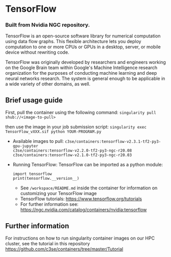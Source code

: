 # TensorFlow

### Built from Nvidia NGC repository.

TensorFlow is an open-source software library for numerical computation using data flow graphs. This flexible architecture lets you deploy computation to one or more CPUs or GPUs in a desktop, server, or mobile device without rewriting code.

TensorFlow was originally developed by researchers and engineers working on the Google Brain team within Google's Machine Intelligence research organization for the purposes of conducting machine learning and deep neural networks research. The system is general enough to be applicable in a wide variety of other domains, as well.

## Brief usage guide

First, pull the container using the following command:
`singularity pull shub://<image-to-pull>`

then use the image in your job submission script:
`singularity exec TensorFlow_vXXX.sif python YOUR-PROGRAM.py`

* Available images to pull:
`c3se/containers:tensorflow-v2.3.1-tf2-py3-gpu-jupyter` \
`c3se/containers:tensorflow-v2.2.0-tf2-py3-ngc-r20.08` \
`c3se/containers:tensorflow-v2.1.0-tf2-py3-ngc-r20.03`

* Running TensorFlow: TensorFlow can be imported as a python module:
    ```
    import tensorflow
    print(tensorflow.__version__)
    ```
    * See `/workspace/README.md` inside the container for information on customizing your TensorFlow image
    * TensorFlow tutorials: <https://www.tensorflow.org/tutorials>
    * For further information see: <https://ngc.nvidia.com/catalog/containers/nvidia:tensorflow>

## Further information

For instructions on how to run singularity container images on our HPC cluster, see the tutorial in this repository <https://github.com/c3se/containers/tree/master/Tutorial>
